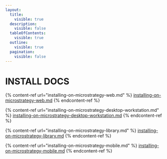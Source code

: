 ```yaml
---
layout:
  title:
    visible: true
  description:
    visible: false
  tableOfContents:
    visible: true
  outline:
    visible: true
  pagination:
    visible: false
---
```


# INSTALL DOCS

{% content-ref url="installing-on-microstrategy-web.md" %}
[installing-on-microstrategy-web.md](installing-on-microstrategy-web.md)
{% endcontent-ref %}

{% content-ref url="installing-on-microstrategy-desktop-workstation.md" %}
[installing-on-microstrategy-desktop-workstation.md](installing-on-microstrategy-desktop-workstation.md)
{% endcontent-ref %}

{% content-ref url="installing-on-microstrategy-library.md" %}
[installing-on-microstrategy-library.md](installing-on-microstrategy-library.md)
{% endcontent-ref %}

{% content-ref url="installing-on-microstrategy-mobile.md" %}
[installing-on-microstrategy-mobile.md](installing-on-microstrategy-mobile.md)
{% endcontent-ref %}

